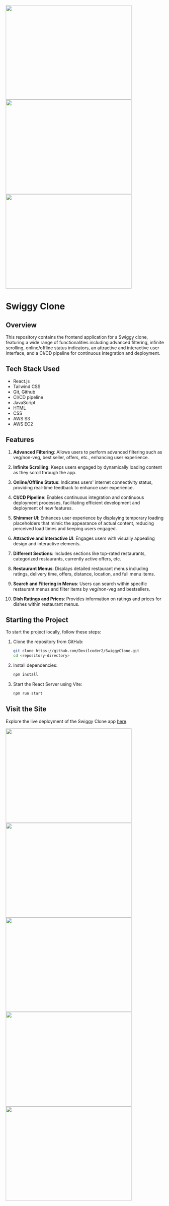 <img src="https://github.com/Devilcoder2/SwiggyClone/assets/113927776/3aa9a2b9-fdd1-4af1-8cc5-2d4ba6aae251" width="400" height="300" />
<img src="https://github.com/Devilcoder2/SwiggyClone/assets/113927776/b46619e7-c69b-448c-8e7a-461316993fd5" width="400" height="300" />
<img src="https://github.com/Devilcoder2/SwiggyClone/assets/113927776/077b97da-e247-4950-9887-123f03dd9a42" width="400" height="300" />

# Swiggy Clone

## Overview
This repository contains the frontend application for a Swiggy clone, featuring a wide range of functionalities including advanced filtering, infinite scrolling, online/offline status indicators, an attractive and interactive user interface, and a CI/CD pipeline for continuous integration and deployment.

## Tech Stack Used
- React.js
- Tailwind CSS
- Git, Github
- CI/CD pipeline
- JavaScript
- HTML
- CSS
- AWS S3
- AWS EC2

## Features
1. **Advanced Filtering**: Allows users to perform advanced filtering such as veg/non-veg, best seller, offers, etc., enhancing user experience.
   
2. **Infinite Scrolling**: Keeps users engaged by dynamically loading content as they scroll through the app.
   
3. **Online/Offline Status**: Indicates users' internet connectivity status, providing real-time feedback to enhance user experience.
   
4. **CI/CD Pipeline**: Enables continuous integration and continuous deployment processes, facilitating efficient development and deployment of new features.

5.  **Shimmer UI**: Enhances user experience by displaying temporary loading placeholders that mimic the appearance of actual content, reducing perceived load times and keeping users engaged.
   
6. **Attractive and Interactive UI**: Engages users with visually appealing design and interactive elements.
   
7. **Different Sections**: Includes sections like top-rated restaurants, categorized restaurants, currently active offers, etc.
   
8. **Restaurant Menus**: Displays detailed restaurant menus including ratings, delivery time, offers, distance, location, and full menu items.
   
9. **Search and Filtering in Menus**: Users can search within specific restaurant menus and filter items by veg/non-veg and bestsellers.
   
10. **Dish Ratings and Prices**: Provides information on ratings and prices for dishes within restaurant menus.

## Starting the Project
To start the project locally, follow these steps:

1. Clone the repository from GitHub:
   ```bash
   git clone https://github.com/Devilcoder2/SwiggyClone.git
   cd <repository-directory>
   ```

2. Install dependencies:
   ```bash
   npm install
   ```

3. Start the React Server using Vite:
   ```bash
   npm run start
   ```

## Visit the Site
Explore the live deployment of the Swiggy Clone app [here](http://react-assets-bucket.s3-website.ap-south-1.amazonaws.com/).

<img src="https://github.com/Devilcoder2/SwiggyClone/assets/113927776/dc2e233f-a8a6-4e15-a67f-9824374fa95d" width="400" height="300" />
<img src="https://github.com/Devilcoder2/SwiggyClone/assets/113927776/d014ab9a-0b28-4680-9f95-8ccf8a610f2d" width="400" height="300" />
<img src="https://github.com/Devilcoder2/SwiggyClone/assets/113927776/6ce94cd1-70ac-40dc-be03-fa97a1161a52" width="400" height="300" />
<img src="https://github.com/Devilcoder2/SwiggyClone/assets/113927776/4fcb21db-ac83-45b6-95ea-79ec873639a0" width="400" height="300" />
<img src="https://github.com/Devilcoder2/SwiggyClone/assets/113927776/0845d775-6e0c-47ac-980a-8c235e97a7f2" width="400" height="300" />


